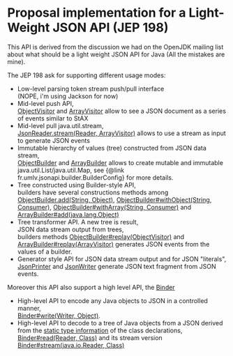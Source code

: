 # Proposal implementation for a Light-Weight JSON API (JEP 198)

This API is derived from the discussion we had on the OpenJDK mailing list about what should
be a light weight JSON API for Java (All the mistakes are mine).

The JEP 198 ask for supporting different usage modes:
- Low-level parsing token stream push/pull interface <br>
  (NOPE, i'm using Jackson for now)
- Mid-level push API, <br>
  [ObjectVisitor](fr/umlv/jsonapi/ObjectVisitor.java) and [ArrayVisitor](fr/umlv/jsonapi/ArrayVisitor.java) allow to see
  a JSON document as a series of events similar to StAX
- Mid-level pull java.util.stream,<br>
  [JsonReader.stream(Reader, ArrayVisitor)](fr/umlv/jsonapi/JsonReader.java)
  allows to use a stream as input to generate JSON events
- Immutable hierarchy of values (tree) constructed from JSON data stream,<br>
  [ObjectBuilder](fr/umlv/jsonapi/builder/ObjectBuilder.java) and [ArrayBuilder](fr/umlv/jsonapi/builder/ArrayBuilder.java)
  allows to create mutable and immutable java.util.List/java.util.Map,
  see {@link fr.umlv.jsonapi.builder.BuilderConfig} for more details.
- Tree constructed using Builder-style API,<br>
  builders have several constructions methods among
  [ObjectBuilder.add(String, Object)](fr/umlv/jsonapi/builder/ObjectBuilder.java),
  [ObjectBuilder#withObject(String, Consumer)](fr/umlv/jsonapi/builder/ObjectBuilder.java),
  [ObjectBuilder#withArray(String, Consumer)](fr/umlv/jsonapi/builder/ObjectBuilder.java)
  and [ArrayBuilder#add(java.lang.Object)](fr/umlv/jsonapi/builder/ArrayBuilder.java)
- Tree transformer API. A new tree is result,<br>
  JSON data stream output from trees,<br>
  builders methods [ObjectBuilder#replay(ObjectVisitor)](fr/umlv/jsonapi/builder/ObjectBuilder.java)
  and [ArrayBuilder#replay(ArrayVisitor)](fr/umlv/jsonapi/builder/ArrayBuilder.java)
  generates JSON events from the values of a builder.
- Generator style API for JSON data stream output and for JSON "literals",
  [JsonPrinter](fr/umlv/jsonapi/JsonPrinter.java) and [JsonWriter](fr/umlv/jsonapi/JsonWriter.java)
  generate JSON text fragment from JSON events.

Moreover this API also support a high level API, the [Binder](fr/umlv/jsonapi/bind/Binder.java)
- High-level API to encode any Java objects to JSON in a controlled manner,<br>
  [Binder#write(Writer, Object)](fr/umlv/jsonapi/bind/Binder.java).
- High-level API to decode to a tree of Java objects from a JSON derived from the
  [static type information](fr/umlv/jsonapi/bind/Spec.java) of the class declarations,<br>
  [Binder#read(Reader, Class)](fr/umlv/jsonapi/bind/Binder.java)
  and its stream version [Binder#stream(java.io.Reader, Class)](fr/umlv/jsonapi/bind/Binder.java)


